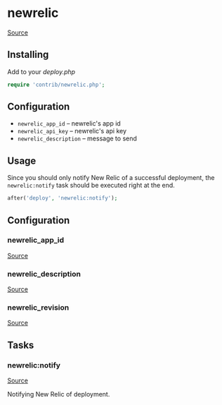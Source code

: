 <!-- DO NOT EDIT THIS FILE! -->
<!-- Instead edit contrib/newrelic.php -->
<!-- Then run bin/docgen -->

# newrelic

[Source](/contrib/newrelic.php)



## Installing

Add to your _deploy.php_

```php
require 'contrib/newrelic.php';
```

## Configuration

- `newrelic_app_id` – newrelic's app id
- `newrelic_api_key` – newrelic's api key
- `newrelic_description` – message to send

## Usage

Since you should only notify New Relic of a successful deployment, the `newrelic:notify` task should be executed right at the end.

```php
after('deploy', 'newrelic:notify');
```



## Configuration
### newrelic_app_id
[Source](https://github.com/deployphp/deployer/blob/master/contrib/newrelic.php#L30)





### newrelic_description
[Source](https://github.com/deployphp/deployer/blob/master/contrib/newrelic.php#L34)





### newrelic_revision
[Source](https://github.com/deployphp/deployer/blob/master/contrib/newrelic.php#L38)






## Tasks

### newrelic:notify
[Source](https://github.com/deployphp/deployer/blob/master/contrib/newrelic.php#L43)

Notifying New Relic of deployment.




